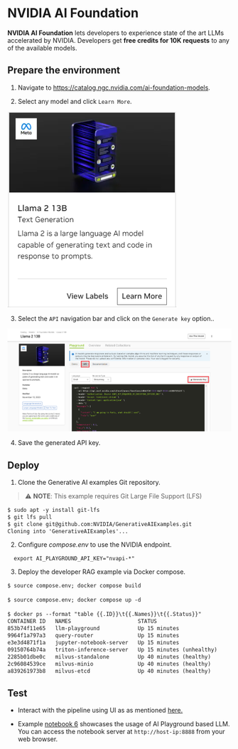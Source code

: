 # NVIDIA AI Foundation

**NVIDIA AI Foundation** lets developers to experience state of the art LLMs accelerated by NVIDIA. Developers get **free credits for 10K requests** to any of the available models. 

## Prepare the environment

1.  Navigate to https://catalog.ngc.nvidia.com/ai-foundation-models.

2. Select any model and click ``Learn More``.

![Diagram](./images/image5.png)

3. Select the ```API``` navigation bar and click on the ```Generate key``` option..

![Diagram](./images/image6.png)

4. Save the generated API key.

## Deploy

1.  Clone the Generative AI examples Git repository. 

> ⚠️ **NOTE**: This example requires Git Large File Support (LFS)

```
$ sudo apt -y install git-lfs
$ git lfs pull
$ git clone git@github.com:NVIDIA/GenerativeAIExamples.git
Cloning into 'GenerativeAIExamples'...
```

2. Configure <i>compose.env</i> to use the NVIDIA endpoint.

```
  export AI_PLAYGROUND_API_KEY="nvapi-*"
```
3. Deploy the developer RAG example via Docker compose.

```
$ source compose.env; docker compose build

$ source compose.env; docker compose up -d

$ docker ps --format "table {{.ID}}\t{{.Names}}\t{{.Status}}"
CONTAINER ID   NAMES                     STATUS
853b74f11e65   llm-playground            Up 15 minutes
9964f1a797a3   query-router              Up 15 minutes
e3e3d4871f1a   jupyter-notebook-server   Up 15 minutes
09150764b74a   triton-inference-server   Up 15 minutes (unhealthy)
2285b01dbe0c   milvus-standalone         Up 40 minutes (healthy)
2c96084539ce   milvus-minio              Up 40 minutes (healthy)
a839261973b8   milvus-etcd               Up 40 minutes (healthy)
```

## Test

- Interact with the pipeline using UI as as mentioned [here.](../../RetrievalAugmentedGeneration/README.md#step-4-run-the-sample-web-application)

- Example [notebook 6](../../notebooks/06_AI_playground.ipynb) showcases the usage of AI Playground based LLM. You can access the notebook server at `http://host-ip:8888` from your web browser.

